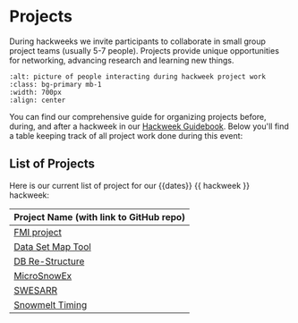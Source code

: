 # Projects

During hackweeks we invite participants to collaborate in small group project teams (usually 5-7 people). Projects provide unique opportunities for networking, advancing research and learning new things.

```{image} ../img/projects-montage.png
:alt: picture of people interacting during hackweek project work
:class: bg-primary mb-1
:width: 700px
:align: center
```

You can find our comprehensive guide for organizing projects before, during, and after a hackweek in our [Hackweek Guidebook](https://guidebook.hackweek.io/training/projects/index.html). Below you'll find a table keeping track of all project work done during this event:

## List of Projects

Here is our current list of project for our {{dates}} {{ hackweek }} hackweek:

| Project Name (with link to GitHub repo)                                             |
|:------------------------------------------------------------------------------------|
| [FMI project](https://github.com/snowex-hackweek/NASA-UW-Hackweek-2024-FMI-Project) |
| [Data Set Map Tool](https://github.com/snowex-hackweek/SnowEx-Map-Tool)             |
| [DB Re-Structure](https://github.com/snowex-hackweek/db-re-structure)               |
| [MicroSnowEx](https://github.com/snowex-hackweek/microsnowex2024)                   |
| [SWESARR](https://github.com/snowex-hackweek/swesarr)                               |
| [Snowmelt Timing](https://github.com/snowex-hackweek/snowmelt-timing-2024)          |
